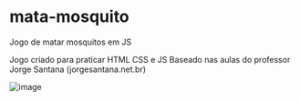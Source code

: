# mata-mosquito
Jogo de matar mosquitos em JS

Jogo criado para praticar HTML CSS e JS
Baseado nas aulas do professor Jorge Santana (jorgesantana.net.br)

![image](https://user-images.githubusercontent.com/51513403/133340684-06046447-28e4-4d0a-85c7-d4f237889971.png)
